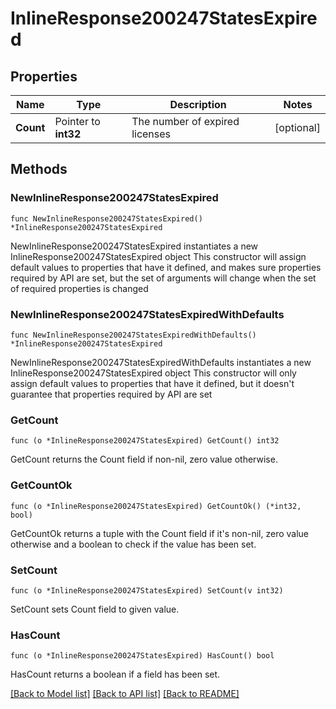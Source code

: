 # InlineResponse200247StatesExpired

## Properties

Name | Type | Description | Notes
------------ | ------------- | ------------- | -------------
**Count** | Pointer to **int32** | The number of expired licenses | [optional] 

## Methods

### NewInlineResponse200247StatesExpired

`func NewInlineResponse200247StatesExpired() *InlineResponse200247StatesExpired`

NewInlineResponse200247StatesExpired instantiates a new InlineResponse200247StatesExpired object
This constructor will assign default values to properties that have it defined,
and makes sure properties required by API are set, but the set of arguments
will change when the set of required properties is changed

### NewInlineResponse200247StatesExpiredWithDefaults

`func NewInlineResponse200247StatesExpiredWithDefaults() *InlineResponse200247StatesExpired`

NewInlineResponse200247StatesExpiredWithDefaults instantiates a new InlineResponse200247StatesExpired object
This constructor will only assign default values to properties that have it defined,
but it doesn't guarantee that properties required by API are set

### GetCount

`func (o *InlineResponse200247StatesExpired) GetCount() int32`

GetCount returns the Count field if non-nil, zero value otherwise.

### GetCountOk

`func (o *InlineResponse200247StatesExpired) GetCountOk() (*int32, bool)`

GetCountOk returns a tuple with the Count field if it's non-nil, zero value otherwise
and a boolean to check if the value has been set.

### SetCount

`func (o *InlineResponse200247StatesExpired) SetCount(v int32)`

SetCount sets Count field to given value.

### HasCount

`func (o *InlineResponse200247StatesExpired) HasCount() bool`

HasCount returns a boolean if a field has been set.


[[Back to Model list]](../README.md#documentation-for-models) [[Back to API list]](../README.md#documentation-for-api-endpoints) [[Back to README]](../README.md)


